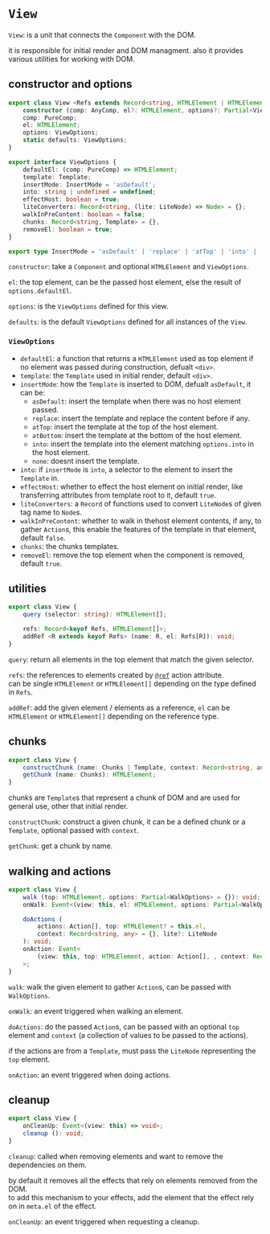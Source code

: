 # `View`
`View`: is a unit that connects the `Component` with the DOM.

it is responsible for initial render and DOM managment. also it provides various utilities
for working with DOM.

## constructor and options
```typescript
export class View <Refs extends Record<string, HTMLElement | HTMLElement[]>, Chunks extends string> {
	constructor (comp: AnyComp, el?: HTMLElement, options?: Partial<ViewOptions>);
	comp: PureComp;
	el: HTMLElement;
	options: ViewOptions;
	static defaults: ViewOptions;
}

export interface ViewOptions {
	defaultEl: (comp: PureComp) => HTMLElement;
	template: Template;
	insertMode: InsertMode = 'asDefault';
	into: string | undefined = undefined;
	effectHost: boolean = true;
	liteConverters: Record<string, (lite: LiteNode) => Node> = {};
	walkInPreContent: boolean = false;
	chunks: Record<string, Template> = {},
	removeEl: boolean = true;
}

export type InsertMode = 'asDefault' | 'replace' | 'atTop' | 'into' | 'atBottom' | 'none';
```
`constructor`: take a `Component` and optional `HTMLElement` and `ViewOptions`.

`el`: the top element, can be the passed host element, else the result of `options.defaultEl`.

`options`: is the `ViewOptions` defined for this view.

`defaults`: is the default `ViewOptions` defined for all instances of the `View`.

### `ViewOptions` 
- `defaultEl`: a function that returns a `HTMLElement` used as top element if no element was 
passed during construction, defualt `<div>`.
- `template`: the `Template` used in initial render, default `<div>`.
- `insertMode`: how the `Template` is inserted to DOM, defualt `asDefault`, it can be:
  - `asDefault`: insert the template when there was no host element passed.
  - `replace`: insert the template and replace the content before if any.
  - `atTop`: insert the template at the top of the host element.
  - `atBottom`: insert the template at the bottom of the host element.
  - `into`: insert the template into the element matching `options.into` in the host element.
  - `none`: doesnt insert the template.
- `into`: if `insertMode` is `into`, a selector to the element to insert the `Template` in.
- `effectHost`: whether to effect the host element on initial render, like transferring attributes 
from template root to it, default `true`.
- `liteConverters`: a `Record` of functions used to convert `LiteNode`s of given tag name to
`Node`s.
- `walkInPreContent`: whether to walk in thehost element contents, if any, to gather 
`Action`s, this enable the features of the template in that element, default `false`.
- `chunks`: the chunks templates.
- `removeEl`: remove the top element when the component is removed, default `true`.

## utilities
```typescript
export class View {
	query (selector: string): HTMLElement[];

	refs: Record<keyof Refs, HTMLElement[]>;
	addRef <R extends keyof Refs> (name: R, el: Refs[R]): void;
}
```
`query`: return all elements in the top element that match the given selector.

`refs`: the references to elements created by [`@ref`](../comp-base.view/template.md#ref)
action attribute.   
can be single `HTMLElement` or `HTMLElement[]` depending on the type defined in `Refs`.

`addRef`: add the given element / elements as a reference, `el` can be `HTMLElement` or 
`HTMLElement[]` depending on the reference type.

## chunks
```typescript
export class View {
	constructChunk (name: Chunks | Template, context: Record<string, any> = {}): HTMLElement;
	getChunk (name: Chunks): HTMLElement;
}
```
chunks are `Template`s that represent a chunk of DOM and are used for general use, other that 
initial render.   

`constructChunk`: construct a given chunk, it can be a defined chunk or a `Template`, optional 
passed with `context`.

`getChunk`: get a chunk by name.

## walking and actions
```typescript
export class View {
	walk (top: HTMLElement, options: Partial<WalkOptions> = {}): void;
	onWalk: Event<(view: this, el: HTMLElement, options: Partial<WalkOptions>) => void>;

	doActions (
		actions: Action[], top: HTMLElement? = this.el, 
		context: Record<string, any> = {}, lite?: LiteNode
	): void;
	onAction: Event<
		(view: this, top: HTMLElement, action: Action[], , context: Record<string, any>) => void
	>;
}
```
`walk`: walk the given element to gather `Action`s, can be passed with `WalkOptions`.

`onWalk`: an event triggered when walking an element.

`doActions`: do the passed `Action`s, can be passed with an optional `top` element and `context` 
(a collection of values to be passed to the actions).

if the actions are from a `Template`, must pass the `LiteNode` representing the `top` element.

`onAction`: an event triggered when doing actions.

## cleanup
```typescript
export class View {
	onCleanUp: Event<(view: this) => void>;
	cleanup (): void;
}
```
`cleanup`: called when removing elements and want to remove the dependencies on them.

by default it removes all the effects that rely on elements removed from the DOM.   
to add this mechanism to your effects, add the element that the effect rely on in `meta.el` of 
the effect.

`onCleanUp`: an event triggered when requesting a cleanup.